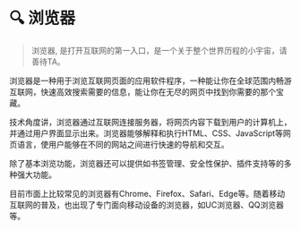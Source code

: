 # 🔍 浏览器

> 浏览器, 是打开互联网的第一入口，是一个关于整个世界历程的小宇宙，请善待TA。

浏览器是一种用于浏览互联网页面的应用软件程序，一种能让你在全球范围内畅游互联网，快速高效搜索需要的信息，能让你在无尽的网页中找到你需要的那个宝藏。

技术角度讲，浏览器通过互联网连接服务器，将网页内容下载到用户的计算机上，并通过用户界面显示出来。浏览器能够解释和执行HTML、CSS、JavaScript等网页语言，使用户能够在不同的网站之间进行快速的导航和交互。

除了基本浏览功能，浏览器还可以提供如书签管理、安全性保护、插件支持等的多种强大功能。

目前市面上比较常见的浏览器有Chrome、Firefox、Safari、Edge等。随着移动互联网的普及，也出现了专门面向移动设备的浏览器，如UC浏览器、QQ浏览器等。